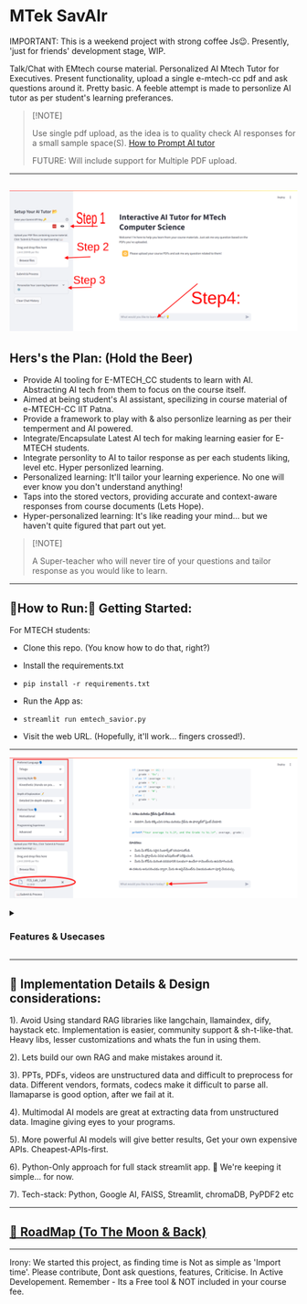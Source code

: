 # MTek SavAIr
IMPORTANT: This is a weekend project with strong coffee Js😉. Presently, 'just for friends' development stage, WIP.

Talk/Chat with EMtech course material. Personalized AI Mtech Tutor for Executives.
Present functionality, upload a single e-mtech-cc pdf and ask questions around it. Pretty basic.
A feeble attempt is made to personlize AI tutor as per student's learning preferances.

> [!NOTE] <p> Use single pdf upload, as the idea is to quality check AI responses for a small sample space(S).
> [How to Prompt AI tutor](https://github.com/AJaySi/E-MTECH-CC/wiki/How-to-prompt-emtech-chatbot)</p>
> FUTURE: Will include support for Multiple PDF upload.
---
![](https://github.com/AJaySi/E-MTECH-CC/blob/main/lib/workspace/data/emtech-homepage.png)
---
## Hers's the Plan: (Hold the Beer)

- Provide AI tooling for E-MTECH_CC students to learn with AI. Abstracting AI tech from them to focus on the course itself.
- Aimed at being student's AI assistant, specilizing in course material of e-MTECH-CC IIT Patna.
- Provide a framework to play with & also personlize learning as per their temperment and AI powered.
- Integrate/Encapsulate Latest AI tech for making learning easier for E-MTECH students.
- Integrate personlity to AI to tailor response as per each students liking, level etc. Hyper personlized learning.
- Personalized learning: It'll tailor your learning experience. No one will ever know you don't understand anything!
- Taps into the stored vectors, providing accurate and context-aware responses from course documents (Lets Hope).
- Hyper-personalized learning: It's like reading your mind... but we haven't quite figured that part out yet.

> [!NOTE] <p>A Super-teacher who will never tire of your questions and tailor response as you would like to learn.</p>

---

## 🏃How to Run:🏃 Getting Started:

For MTECH students:

- Clone this repo. (You know how to do that, right?)

- Install the requirements.txt 
- `pip install -r requirements.txt`

- Run the App as:
- `streamlit run emtech_savior.py`

- Visit the web URL. (Hopefully, it'll work... fingers crossed!).

---
![](https://github.com/AJaySi/E-MTECH-CC/blob/main/lib/workspace/data/mtech-tutor1.png)
<details><summary><h3>Features & Usecases</h3></summary>
1). Input slide page contents and ask questions, clarifications, examples etc
2). Input course video for speech to text, get summary, 'what the professor said', 'student questions' etc
Note: 'Sir, please stop video recording', not required as the AI model recognises the main speakers and only transcribes their part.
This is speech diarization.
3). Python code interpetor is present and hence AI can code along with you and explain programming, 'n' number of times.
4). There are inputs which are present to abstract prompting and provide right answers.
5). Multilingual : Convert speech, text, slides to any language you are most comfortable with.
6). Supports Text, Video, Image from PDF & PPT files.

NOTE: To Err is Human & AI...
</details>

---

## 🚧 Implementation Details & Design considerations:

1). Avoid Using standard RAG libraries like langchain, llamaindex, dify, haystack etc. 
Implementation is easier, community support & sh-t-like-that. 
Heavy libs, lesser customizations and whats the fun in using them.

2). Lets build our own RAG and make mistakes around it.

3). PPTs, PDFs, videos are unstructured data and difficult to preprocess for data. 
Different vendors, formats, codecs make it difficult to parse all. llamaparse is good option, after we fail at it.

4). Multimodal AI models are great at extracting data from unstructured data. Imagine giving eyes to your programs.

5). More powerful AI models will give better results, Get your own expensive APIs. Cheapest-APIs-first.

6). Python-Only approach for full stack streamlit app. 🤘 We're keeping it simple... for now.

7). Tech-stack: Python, Google AI, FAISS, Streamlit, chromaDB, PyPDF2 etc 

---

## [🚀 RoadMap (To The Moon & Back)](https://github.com/AJaySi/E-MTECH-CC/wiki/RoadMap)

---

Irony: We started this project, as finding time is Not as simple as 'Import time'.
Please contribute, Dont ask questions, features, Criticise. In Active Developement.
Remember - Its a Free tool & NOT included in your course fee.
